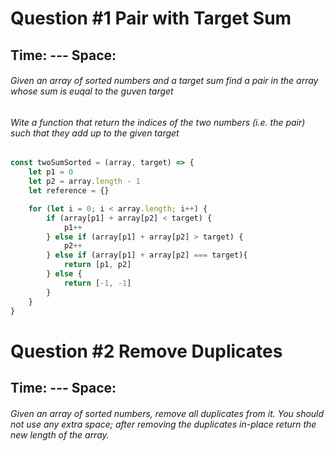 # Question #1 Pair with Target Sum
## Time: --- Space: 

###### Given an array of sorted numbers and a target sum find a pair in the array whose sum is euqal to the guven target
###### Wite a function that return the indices of the two numbers (i.e. the pair) such that they add up to the given target

```JavaScript
const twoSumSorted = (array, target) => {
    let p1 = 0
    let p2 = array.length - 1
    let reference = {}

    for (let i = 0; i < array.length; i++) {
        if (array[p1] + array[p2] < target) {
            p1++
        } else if (array[p1] + array[p2] > target) {
            p2++
        } else if (array[p1] + array[p2] === target){
            return [p1, p2]
        } else {
            return [-1, -1]
        }
    }
}
```

# Question #2 Remove Duplicates
## Time: --- Space: 
###### Given an array of sorted numbers, remove all duplicates from it. You should not use any extra space; after removing the duplicates in-place return the new length of the array.